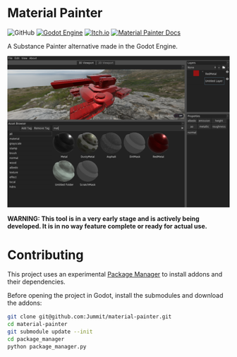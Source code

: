 # Material Painter

![GitHub](https://img.shields.io/github/license/jummit/material-painter) [![Godot Engine](https://img.shields.io/badge/godot-v3.2.3-blue)](https://godotengine.org) [![Itch.io](https://img.shields.io/badge/download-itch.io-red)](https://jummit.itch.io/material-painter) [![Material Painter Docs](https://img.shields.io/badge/wiki-Read%20The%20Docs-blue)](https://jummit.github.io/material-painter-docs)

A Substance Painter alternative made in the Godot Engine.

![screenshot](screenshot.png)

**WARNING: This tool is in a very early stage and is actively being developed. It is in no way feature complete or ready for actual use.**

# Contributing

This project uses an experimental [Package Manager](https://github.com/Jummit/godot-package-manager) to install addons and their dependencies.

Before opening the project in Godot, install the submodules and download the addons:

```bash
git clone git@github.com:Jummit/material-painter.git
cd material-painter
git submodule update --init
cd package_manager
python package_manager.py
```
